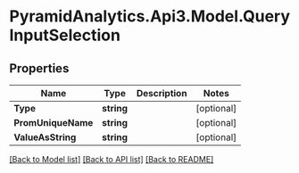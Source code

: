 # PyramidAnalytics.Api3.Model.QueryInputSelection

## Properties

Name | Type | Description | Notes
------------ | ------------- | ------------- | -------------
**Type** | **string** |  | [optional] 
**PromUniqueName** | **string** |  | [optional] 
**ValueAsString** | **string** |  | [optional] 

[[Back to Model list]](../README.md#documentation-for-models) [[Back to API list]](../README.md#documentation-for-api-endpoints) [[Back to README]](../README.md)

